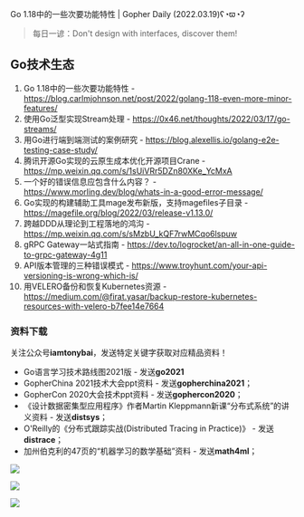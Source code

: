 Go 1.18中的一些次要功能特性 | Gopher Daily (2022.03.19)ʕ◔ϖ◔ʔ

>每日一谚：Don't design with interfaces, discover them!

## Go技术生态

1. Go 1.18中的一些次要功能特性 - https://blog.carlmjohnson.net/post/2022/golang-118-even-more-minor-features/
2. 使用Go泛型实现Stream处理 - https://0x46.net/thoughts/2022/03/17/go-streams/
3. 用Go进行端到端测试的案例研究 - https://blog.alexellis.io/golang-e2e-testing-case-study/
4. 腾讯开源Go实现的云原生成本优化开源项目Crane - https://mp.weixin.qq.com/s/1sUiVRr5DZn80XKe_YcMxA
5. 一个好的错误信息应包含什么内容？ - https://www.morling.dev/blog/whats-in-a-good-error-message/
6. Go实现的构建辅助工具mage发布新版，支持magefiles子目录 - https://magefile.org/blog/2022/03/release-v1.13.0/
7. 跨越DDD从理论到工程落地的鸿沟 - https://mp.weixin.qq.com/s/sMzbU_kQF7rwMCqo6lspuw
8. gRPC Gateway一站式指南 - https://dev.to/logrocket/an-all-in-one-guide-to-grpc-gateway-4g11
9. API版本管理的三种错误模式 - https://www.troyhunt.com/your-api-versioning-is-wrong-which-is/
10. 用VELERO备份和恢复Kubernetes资源 - https://medium.com/@firat.yasar/backup-restore-kubernetes-resources-with-velero-b7fee14e7664

### 资料下载

关注公众号**iamtonybai**，发送特定关键字获取对应精品资料！

* Go语言学习技术路线图2021版 - 发送**go2021**
* GopherChina 2021技术大会ppt资料 - 发送**gopherchina2021**；
* GopherCon 2020大会技术ppt资料 - 发送**gophercon2020**；
* 《设计数据密集型应用程序》作者Martin Kleppmann新课“分布式系统”的讲义资料 - 发送**distsys**；
* O'Reilly的《分布式跟踪实战(Distributed Tracing in Practice)》 - 发送**distrace**；
* 加州伯克利的47页的“机器学习的数学基础”资料 - 发送**math4ml**；

![](https://mmbiz.qpic.cn/mmbiz_png/cH6WzfQ94mb54jsFJZ3Knmz8obUsf3PBShthmdSw5E01TcYmUReGkj0BWpxHak1HlnlzHvLmKax53YSGr7aNlA/0?wx_fmt=png)

![](https://mmbiz.qpic.cn/mmbiz_png/cH6WzfQ94mZsOgPXTXZgWiaE03ib9r9WFJXC6xJCA5Y6VSesOZqlGxYfODibvR7UPGxiaM7SZZNQZkRtggPXEfBdwQ/0?wx_fmt=png)

![](https://mmbiz.qpic.cn/mmbiz_png/cH6WzfQ94mb54jsFJZ3Knmz8obUsf3PBrSoqeMvoWCticN2cpU64fJ0FYQdXJhP7ia7WRh8628uOAsQYeE2NibRRw/0?wx_fmt=png)

